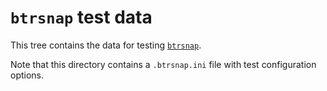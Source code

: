 # `btrsnap` test data 

This tree contains the data for testing [`btrsnap`](https://github.com/HRDAG/btrsnap).

Note that this directory contains a `.btrsnap.ini` file with test configuration options.

<!-- done --> 

